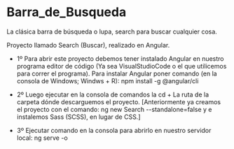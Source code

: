 # Barra_de_Busqueda
 La clásica barra de búsqueda o lupa, search para buscar cualquier cosa.


Proyecto llamado Search (Buscar), realizado en Angular.

- 1º Para abrir este proyecto debemos tener instalado Angular en nuestro programa editor de código (Ya sea VisualStudioCode o el que utilicemos para correr el programa).
Para instalar Angular poner comando (en la consola de Windows; Windws + R): npm install -g @angular/cli

- 2º Luego ejecutar en la consola de comandos la cd + La ruta de la carpeta dónde descarguemos el proyecto. [Anteriormente ya creamos el proyecto con el comando: ng new Search --standalone=false y e instalemos Sass (SCSS), en lugar de CSS.]

- 3º Ejecutar comando en la consola para abrirlo en nuestro servidor local: ng serve -o

